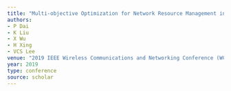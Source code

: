 ```yaml
---
title: "Multi-objective Optimization for Network Resource Management in Heterogeneous Vehicular Networks"
authors:
- P Dai
- K Liu
- X Wu
- H Xing
- VCS Lee
venue: "2019 IEEE Wireless Communications and Networking Conference (WCNC), 1-6, 2019"
year: 2019
type: conference
source: scholar
---
```

